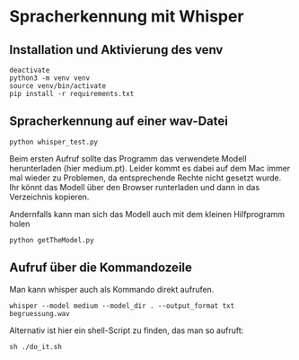 # Spracherkennung mit Whisper



## Installation und Aktivierung des venv


```
deactivate
python3 -m venv venv
source venv/bin/activate
pip install -r requirements.txt

```

## Spracherkennung auf einer wav-Datei

```
python whisper_test.py

```

Beim ersten Aufruf sollte das Programm das verwendete Modell herunterladen (hier medium.pt). Leider kommt es dabei auf dem Mac immer mal wieder zu Problemen, da entsprechende Rechte nicht gesetzt wurde. Ihr könnt das Modell über den Browser runterladen und dann in das Verzeichnis kopieren.

Andernfalls kann man sich das Modell auch mit dem kleinen Hilfprogramm holen

```
python getTheModel.py

```


## Aufruf über die Kommandozeile

Man kann whisper auch als Kommando direkt aufrufen. 

```
whisper --model medium --model_dir . --output_format txt begruessung.wav

```

Alternativ ist hier ein shell-Script zu finden, das man so aufruft:

```
sh ./do_it.sh

```
